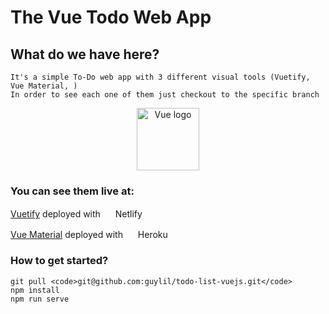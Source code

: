 # The Vue Todo Web App

## What do we have here?
```
It's a simple To-Do web app with 3 different visual tools (Vuetify, Vue Material, )
In order to see each one of them just checkout to the specific branch
```
<p align="center"><a href="https://vuejs.org" target="_blank" rel="noopener noreferrer"><img width="100" src="https://vuejs.org/images/logo.png" alt="Vue logo"></a></p>

### You can see them live at:
<p><a href="https://musing-allen-f66af9.netlify.com/">Vuetify</a> deployed with  <img src="https://cdn.netlify.com/2db89aad1f3f291bd8251255283ce5e272119102/1fc4c/img/press/logos/logomark.svg" height="16" width="16"> Netlify </p>
<p><a href="https://vue-material-todo.herokuapp.com/">Vue Material</a> deployed with <img src="https://brand.heroku.com/static/media/heroku-logotype-vertical.f7e1193f.svg" height="16" width="16"> Heroku </p>

### How to get started?
```
git pull <code>git@github.com:guylil/todo-list-vuejs.git</code>
npm install
npm run serve
```
